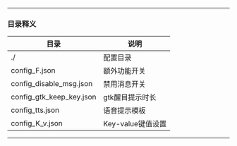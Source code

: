 
---
### 目录释义
|目录|说明|
|-|-|
|./|配置目录|
|config_F.json|额外功能开关|
|config_disable_msg.json|禁用消息开关|
|config_gtk_keep_key.json|gtk醒目提示时长|
|config_tts.json|语音提示模板|
|config_K_v.json|Key-value键值设置|
---